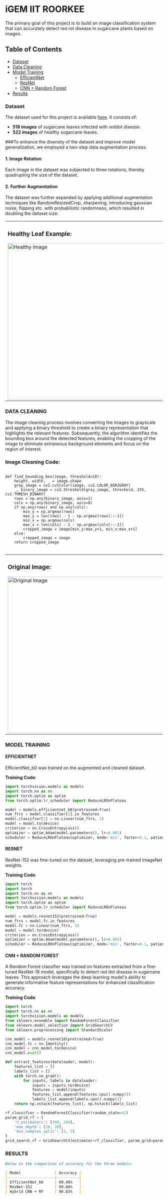 # iGEM IIT ROORKEE
  The primary goal of this project is to build an image classification system that can accurately detect red rot disease in sugarcane plants based on images.

## Table of Contents
- [Dataset](#dataset)
- [Data Cleaning](#data-cleaning)
- [Model Training](#model-training)
  - [EfficientNet](#efficientnet)
  - [ResNet](#resnet)
  - [CNN + Random Forest](#cnn--random-forest)
- [Results](#results)

### Dataset

The dataset used for this project is available [here](https://data.mendeley.com/datasets/9424skmnrk/1). It consists of:
- **518 images** of sugarcane leaves infected with *reddot disease*.
- **522 images** of healthy sugarcane leaves.

###To enhance the diversity of the dataset and improve model generalization, we employed a two-step data augmentation process:
#### 1. Image Rotation
Each image in the dataset was subjected to three rotations, thereby quadrupling the size of the dataset.
#### 2. Further Augmentation
The dataset was further expanded by applying additional augmentation techniques like RandomResizedCrop, sharpening, introducing gaussian noise, flipping etc. with probabilistic randomness, which resulted in doubling the dataset size:
<table>
  <tr>
    <td>
      <h3>Healthy Leaf Example:</h3>
      <img src="https://github.com/NatanshK/IGEM-IITR-Drylab/blob/main/Original_Dataset/Healthy/healthy%20(360).jpeg?raw=true" alt="Healthy Image" style="height: 500px;"/>
    </td>
    <td>
      <h3>Reddot Infected Example:</h3>
      <img src="https://github.com/NatanshK/IGEM-IITR-Drylab/blob/main/Original_Dataset/RedRot/redrot%20(225).jpeg?raw=true" alt="Red Dot Infected Image" style="height: 500px;"/>
    </td>
  </tr>
</table>

### DATA CLEANING
The image cleaning process involves converting the images to grayscale and applying a binary threshold to create a binary representation that highlights the relevant features. Subsequently, the algorithm identifies the bounding box around the detected features, enabling the cropping of the image to eliminate extraneous background elements and focus on the region of interest.

<h3>Image Cleaning Code:</h3>
<pre>
<code>
def find_bounding_box(image, threshold=10):
    height, width, _ = image.shape
    gray_image = cv2.cvtColor(image, cv2.COLOR_BGR2GRAY)
    _, binary_image = cv2.threshold(gray_image, threshold, 255, cv2.THRESH_BINARY)
    rows = np.any(binary_image, axis=1)
    cols = np.any(binary_image, axis=0)
    if np.any(rows) and np.any(cols):
        min_y = np.argmax(rows)
        max_y = len(rows) - 1 - np.argmax(rows[::-1])
        min_x = np.argmax(cols)
        max_x = len(cols) - 1 - np.argmax(cols[::-1])
        cropped_image = image[min_y:max_y+1, min_x:max_x+1]
    else:
        cropped_image = image
    return cropped_image
</code>
</pre>

<table style="width: 100%; table-layout: fixed;">
  <tr>
    <td style="width: 50%; vertical-align: top;">
      <h3>Original Image:</h3>
      <img src="https://github.com/NatanshK/IGEM-IITR-Drylab/blob/main/DATASET/REDDOTOA/aug_redrot%20(1)_270.jpeg?raw=true" alt="Original Image" style="height: 500px; width: auto;"/>
    </td>
    <td style="width: 50%; vertical-align: top;">
      <h3>Cleaned Image:</h3>
      <img src="https://github.com/NatanshK/IGEM-IITR-Drylab/blob/main/DATASET_NEW/REDDOT/aug_redrot%20(1)_270.jpeg?raw=true" alt="Cleaned Image" style="height: 500px; width: auto;"/>
    </td>
  </tr>
</table>

### MODEL TRAINING
#### EFFICIENTNET
EfficientNet_b0 was trained on the augmented and cleaned dataset.

**Training Code**:
```python
import torchvision.models as models
import torch.nn as nn
import torch.optim as optim
from torch.optim.lr_scheduler import ReduceLROnPlateau

model = models.efficientnet_b0(pretrained=True)
num_ftrs = model.classifier[1].in_features
model.classifier[1] = nn.Linear(num_ftrs, 2)
model = model.to(device)
criterion = nn.CrossEntropyLoss()
optimizer = optim.Adam(model.parameters(), lr=0.001)
scheduler = ReduceLROnPlateau(optimizer, mode='min', factor=0.1, patience=5, verbose=True)
```

#### RESNET
ResNet-152 was fine-tuned on the dataset, leveraging pre-trained ImageNet weights.

**Training Code**:
```python
import torch
import torch
import torch.nn as nn
import torchvision.models as models
import torch.optim as optim
from torch.optim.lr_scheduler import ReduceLROnPlateau

model = models.resnet152(pretrained=True)
num_ftrs = model.fc.in_features
model.fc = nn.Linear(num_ftrs, 2)  
model = model.to(device)
criterion = nn.CrossEntropyLoss()
optimizer = optim.Adam(model.parameters(), lr=0.001)
scheduler = ReduceLROnPlateau(optimizer, mode='min', factor=0.1, patience=5, verbose=True)
```
#### CNN + RANDOM FOREST
A Random Forest classifier was trained on features extracted from a fine-tuned ResNet-18 model, specifically to detect red dot disease in sugarcane leaves. This approach leverages the deep learning model's ability to generate informative feature representations for enhanced classification accuracy.

**Training Code**:
```python
import torch
import torch.nn as nn
import torchvision.models as models
from sklearn.ensemble import RandomForestClassifier
from sklearn.model_selection import GridSearchCV
from sklearn.preprocessing import StandardScaler

cnn_model = models.resnet18(pretrained=True)
cnn_model.fc = nn.Identity() 
cnn_model = cnn_model.to(device)
cnn_model.eval() 

def extract_features(dataloader, model):
    features_list = []
    labels_list = []
    with torch.no_grad():
        for inputs, labels in dataloader:
            inputs = inputs.to(device)
            features = model(inputs) 
            features_list.append(features.cpu().numpy())
            labels_list.append(labels.cpu().numpy())
    return np.vstack(features_list), np.hstack(labels_list)

rf_classifier = RandomForestClassifier(random_state=42)
param_grid_rf = {
    'n_estimators': [100, 200],
    'max_depth': [10, 20],
    'min_samples_split': [2, 5]
}
grid_search_rf = GridSearchCV(estimator=rf_classifier, param_grid=param_grid_rf, cv=3, scoring='accuracy', n_jobs=-1)
```


### RESULTS
```markdown
Below is the comparison of accuracy for the three models:

| Model               | Accuracy |
|---------------------|----------|
| EfficientNet_b0     | 99.40%   |
| ResNet-152          | 99.88%   |
| Hybrid CNN + RF     | 96.03%   |
```

